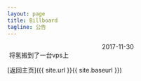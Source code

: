 ```yaml
---
layout: page
title: Billboard
tagline: 公告
---
```

<article>
  <div style="text-align: center">2017-11-30</div>
  将氢搬到了一台vps上
</article>


[返回主页]({{ site.url }}{{ site.baseurl }})
